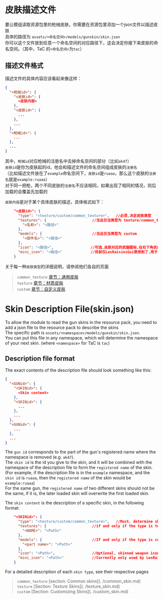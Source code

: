# 皮肤描述文件

要让模组读取资源包里的枪械皮肤，你需要在资源包里添加一个json文件以描述皮肤  
具体的路径为
`assets/<命名空间>/models/gunskin/skin.json`  
你可以这个文件放到任意一个命名空间的对应路径下，这会决定你接下来皮肤的命名空间。（其中，TaC 的`<命名空间>`为`tac`）

## 描述文件格式
描述文件的具体内容应该看起来像这样：
```json
{
  "<枪械id>": {
    "<皮肤id>": {
      <皮肤内容>
    },
    "<皮肤id>": {
      ...
    },
    ...
  },
  "<枪械id>": {
    ...
  },
  ...
}
```

其中，`枪械id`对应枪械的注册名中去掉命名空间的部分（比如`ak47`）  
`皮肤id`是你为皮肤起的id，他会和描述文件的命名空间组成皮肤的`注册名`  
（比如描述文件放在了`example`命名空间下，`皮肤id`是`ruaaa`，那么这个皮肤的`注册名`就是`example:ruaaa`）  
对于同一把枪，两个不同皮肤的`注册名`不应该相同，如果出现了相同的情况，则后加载的会覆盖先加载的

`皮肤内容`是对于某个具体皮肤的描述，具体格式如下：
```json
    "<皮肤id>": {                    
      "type": "<texture/custom/common_texture>",   //必须,决定皮肤类型
      "textures": {                     //当且仅当类型为 texture/common_texture
        "<名称>": "<路径>"
      },
      "models": {                       //当且仅当类型为 custom
        "<部件名>": "<路径>"
      },
      "icon": "<路径>",                 //可选,皮肤对应的武器图标,在右下角状态栏展示
      "mini_icon": "<路径>"             //目前仅LesRaisinsGui使用到了,用于右上角的击杀播报展示
    }
```

关于每一种`皮肤类型`的详细说明，请参阅他们各自的页面  

> `common_texture` [章节：通用皮肤](./common_skin.md)  
> `texture` [章节：材质皮肤](./texture_skin.md)   
> `custom` [章节：自定义皮肤](./custom_skin.md)  

# Skin Description File(skin.json)

To allow the module to read the gun skins in the resource pack, you need to add a json file to the resource pack to describe the skins  
The specific path is
`assets/<namespace>/models/gunskin/skin.json`.  
You can put this file in any namespace, which will determine the namespace of your next skin. (where `<namespace>` for TaC is `tac`)

## Description file format
The exact contents of the description file should look something like this:
```json
{
  "<GUNid>": {
    "<SKINid>": {
      <Skin content>
    },
    "<SKINid>": {
      ...
    },
    ...
  },
  "<GUNid>": {
    ...
  },
  ...
}
```

The `gun id` corresponds to the part of the gun's registered name where the namespace is removed (e.g. `ak47`).  
The `skin id` is the id you give to the skin, and it will be combined with the namespace of the description file to form the `registered name` of the skin.  
(For example, if the description file is in the `example` namespace, and the `skin id` is `ruaaa`, then the `registered name` of the skin would be `example:ruaaa`)  
For the same gun, the `registered name` of two different skins should not be the same, if it is, the later loaded skin will overwrite the first loaded skin.

The `skin content` is the description of a specific skin, in the following format:
```json
    "<SKINid>": {                    
      "type": "<texture/custom/common_texture>",   //Must, determine skin type
      "textures": {                     //if and only if the type is texture/common_texture
        "<NAME>": "<Path>"
      },
      "models": {                       //If and only if the type is custom
        "<part name>": "<Path>"
      },
      "icon": "<Path>",                 //Optional, skinned weapon icons are displayed in the lower right status bar.
      "mini_icon": "<Path>"             //Currently only used by LesRaisinsGui for the kill announcement in the upper right corner.
    }
```

For a detailed description of each `skin type`, see their respective pages  

> `common_texture` [section: Common skins](. /common_skin.md)  
> `texture` [Section: Texture Skins](. /texture_skin.md)   
> `custom` [Section: Customizing Skins](. /custom_skin.md) 